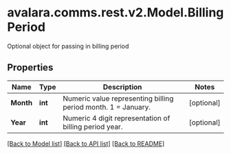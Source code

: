 # avalara.comms.rest.v2.Model.BillingPeriod
Optional object for passing in billing period
## Properties

Name | Type | Description | Notes
------------ | ------------- | ------------- | -------------
**Month** | **int** | Numeric value representing billing period month.  1 &#x3D; January. | [optional] 
**Year** | **int** | Numeric 4 digit representation of billing period year. | [optional] 

[[Back to Model list]](../README.md#documentation-for-models) [[Back to API list]](../README.md#documentation-for-api-endpoints) [[Back to README]](../README.md)


